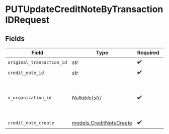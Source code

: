# PUTUpdateCreditNoteByTransactionIDRequest


## Fields

| Field                                                         | Type                                                          | Required                                                      | Description                                                   | Example                                                       |
| ------------------------------------------------------------- | ------------------------------------------------------------- | ------------------------------------------------------------- | ------------------------------------------------------------- | ------------------------------------------------------------- |
| `original_transaction_id`                                     | *str*                                                         | :heavy_check_mark:                                            | N/A                                                           |                                                               |
| `credit_note_id`                                              | *str*                                                         | :heavy_check_mark:                                            | N/A                                                           |                                                               |
| `x_organization_id`                                           | *Nullable[str]*                                               | :heavy_check_mark:                                            | The unique identifier for the organization making the request | org_12345                                                     |
| `credit_note_create`                                          | [models.CreditNoteCreate](../models/creditnotecreate.md)      | :heavy_check_mark:                                            | N/A                                                           |                                                               |